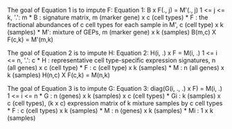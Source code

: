 The goal of Equation 1 is to impute F:
Equation 1:
	B x F(., j) = M'(., j)	1 <= j <= k, '.': m
	* B : signature matrix, m (marker gene) x c (cell types)
	* F : the fractional abundances of c cell types for each sample in M', c (cell type) x k (samples)
	* M': mixture of GEPs,  m (marker gene) x k (samples)
	B(m,c) X F(c,k) = M'(m,k) 

The goal of Equation 2 is to impute H:
Equation 2:
	H(i, .) x F = M(i, .)	1 <= i <= n, '.': c
	* H : representative cell type-specific expression signatures, n (all genes) x c (cell type)
	* F : c (cell type) x k (samples)
	* M : n (all genes) x k (samples)
	H(n,c) X F(c,k) = M(n,k)

The goal of Equation 3 is to impute G:
Equation 3:
	diag(G(i, ., .) x F) = M(i, .)	1 <= i <= n
	* G : n (genes) x k (samples) x c (cell types)
		* Gi : k (samples) x c (cell types), (k x c) expression matrix of k mixture samples by c cell types
	* F : c (cell types) x k (samples)
	* M : n (genes) x k (samples)
		* Mi : 1 x k (samples)
